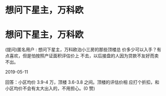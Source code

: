 # 想问下星主，万科欧

# 想问下星主，万科欧

(提问)匿名用户 : 想问下星主，万科欧泊小三房的那些顶楼总 价多少可以入手？有点喜欢，但是怕按照产证面积评估价上 不去，以后接盘的人因为贷款不友好而卖不出。

2019-05-11

回答：小区均价 3.9-4 万，顶楼 3.6-3.8 之间。顶楼的评估价相 应打个折扣，和小区均价不会有太大出入的，不用担心。(0 赞)